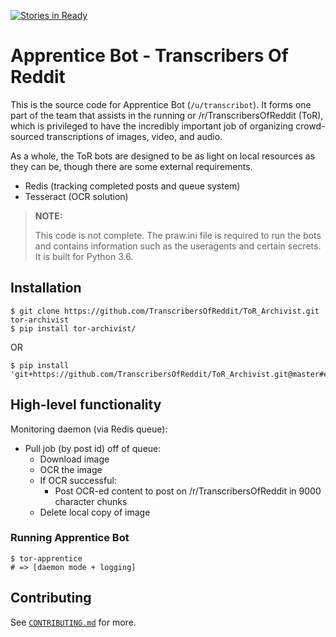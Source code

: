 [![Stories in Ready](https://badge.waffle.io/itsthejoker/TranscribersOfReddit.png?label=ready&title=Ready)](http://waffle.io/itsthejoker/TranscribersOfReddit)

# Apprentice Bot - Transcribers Of Reddit

This is the source code for Apprentice Bot (`/u/transcribot`). It forms one part
of the team that assists in the running or /r/TranscribersOfReddit (ToR), which
is privileged to have the incredibly important job of organizing crowd-sourced
transcriptions of images, video, and audio.

As a whole, the ToR bots are designed to be as light on local resources as they
can be, though there are some external requirements.

- Redis (tracking completed posts and queue system)
- Tesseract (OCR solution)

> **NOTE:**
>
> This code is not complete. The praw.ini file is required to run the bots and
> contains information such as the useragents and certain secrets. It is built
> for Python 3.6.

## Installation

```
$ git clone https://github.com/TranscribersOfReddit/ToR_Archivist.git tor-archivist
$ pip install tor-archivist/
```

OR

```
$ pip install 'git+https://github.com/TranscribersOfReddit/ToR_Archivist.git@master#egg=tor_archivist'
```

## High-level functionality

Monitoring daemon (via Redis queue):

- Pull job (by post id) off of queue:
  - Download image
  - OCR the image
  - If OCR successful:
    - Post OCR-ed content to post on /r/TranscribersOfReddit in 9000 character chunks
  - Delete local copy of image

### Running Apprentice Bot

```
$ tor-apprentice
# => [daemon mode + logging]
```

## Contributing

See [`CONTRIBUTING.md`](/CONTRIBUTING.md) for more.
